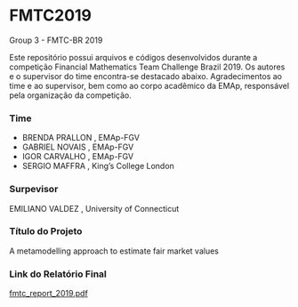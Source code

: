 # FMTC2019

Group 3 - FMTC-BR 2019

Este repositório possui arquivos e códigos desenvolvidos durante a competição Financial Mathematics Team Challenge Brazil 2019. Os autores e o supervisor do time encontra-se destacado abaixo. Agradecimentos ao time e ao supervisor, bem como ao corpo acadêmico da EMAp, responsável pela organização da competição.

<h3>Time</h3>
<ul>
  <li>BRENDA PRALLON , EMAp-FGV</li>
  <li>GABRIEL NOVAIS , EMAp-FGV</li>
  <li>IGOR CARVALHO , EMAp-FGV</li>
  <li>SERGIO MAFFRA , King’s College London</li>
</ul>
<h3>Surpevisor</h3>
<p>EMILIANO VALDEZ , University of Connecticut</p>

<h3>Título do Projeto</h3>

<p>A metamodelling approach to estimate fair market values</p>

<h3>Link do Relatório Final</h3>

<p><a href="report/fmtc_report_2019.pdf">fmtc_report_2019.pdf</a></p>

